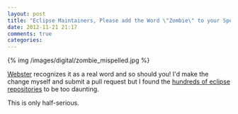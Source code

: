 ```yaml
---
layout: post
title: "Eclipse Maintainers, Please add the Word \"Zombie\" to your Spell-Check Dictionary"
date: 2012-11-21 21:17
comments: true
categories: 
---
```


{% img /images/digital/zombie_mispelled.jpg %}

[Webster](http://www.merriam-webster.com/dictionary/zombie) recognizes it as a real word and so should you! I'd make the change myself and submit a pull request but I found the [hundreds of eclipse repositories](http://git.eclipse.org/c/) to be too daunting.

This is only half-serious.